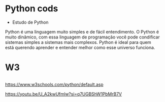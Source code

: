 # Python cods
 - Estudo de Python


Python é uma linguagem muito simples e de fácil entendimento. O Python é muito dinâmico, com essa linguagem de programação você pode condificar sistemas simples a sistemas mais complexos. Python é ideal para quem está querendo aprender e entender melhor como esse universo funciona. 


# W3
##
https://www.w3schools.com/python/default.asp

https://youtu.be/U_A2kwUfmlw?si=q7UGBShW1PbMrB7V